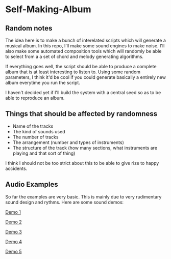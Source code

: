 # Self-Making-Album

## Random notes

The idea here is to make a bunch of interelated scripts which will generate a musical album. In this repo, I'll make some sound engines to make noise. I'll also make some automated composition tools which will randomly be able to select from a a set of chord and melody generating algorithms.

If everything goes well, the script should be able to produce a complete album that is at least interesting to listen to. Using some random parameters, I think it'd be cool if you could generate basically a entirely new album everytime you run the script. 

I haven't decided yet if I'll build the system with a central seed so as to be able to reproduce an album. 

## Things that should be affected by randomness

- Name of the tracks
- The kind of sounds used
- The number of tracks
- The arrangement (number and types of instruments)
- The structure of the track (how many sections, what instruments are playing and that sort of thing)

I think I should not be too strict about this to be able to give rize to happy accidents.

## Audio Examples

So far the examples are very basic. This is mainly due to very rudimentary sound design and rythms. Here are some sound demos:

[Demo 1](https://github.com/cmdenis/Self-Making-Album/blob/main/audio_tests/demo_1.mp3)

[Demo 2](https://github.com/cmdenis/Self-Making-Album/blob/main/audio_tests/demo_2.mp3)

[Demo 3](https://github.com/cmdenis/Self-Making-Album/blob/main/audio_tests/demo_3.mp3)

[Demo 4](https://github.com/cmdenis/Self-Making-Album/blob/main/audio_tests/demo_4.mp3)

[Demo 5](https://github.com/cmdenis/Self-Making-Album/blob/main/audio_tests/demo_5.mp3)


